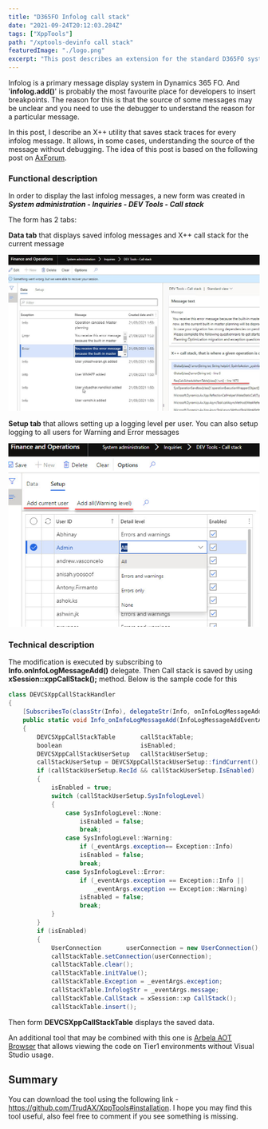 ```yaml
---
title: "D365FO Infolog call stack"
date: "2021-09-24T20:12:03.284Z"
tags: ["XppTools"]
path: "/xptools-devinfo call stack"
featuredImage: "./logo.png"
excerpt: "This post describes an extension for the standard D365FO system that allows saving stack trace data for infolog messages."
---
```


Infolog is a primary message display system in Dynamics 365 FO. And '**infolog.add()**' is probably the most favourite place for developers to insert breakpoints. The reason for this is that the source of some messages may be unclear and you need to use the debugger to understand the reason for a particular message.

In this post, I describe an X++ utility that saves stack traces for every infolog message. It allows, in some cases, understanding the source of the message without debugging.
The idea of this post is based on the following post on [AxForum](http://axforum.info/forums/showthread.php?t=78119).

### Functional description

In order to display the last infolog messages, a new form was created in ***System administration - Inquiries - DEV Tools - Call stack***

The form has 2 tabs:

**Data tab** that displays saved infolog messages and X++ call stack for the current message

![Main view](DevCallStackInfoMain.jpg)

**Setup tab** that allows setting up a logging level per user. You can also setup logging to all users for Warning and Error messages

![Setup view](DevCallStackInfoSetup.jpg)

### Technical description

The modification is executed by subscribing to **Info.onInfoLogMessageAdd()** delegate. Then Call stack is saved by using **xSession::xppCallStack();** method. Below is the sample code for this

```c#
class DEVCSXppCallStackHandler
{
    [SubscribesTo(classStr(Info), delegateStr(Info, onInfoLogMessageAdd))]
    public static void Info_onInfoLogMessageAdd(InfoLogMessageAddEventArgs _eventArgs)
    {
        DEVCSXppCallStackTable       callStackTable;
        boolean                      isEnabled;
        DEVCSXppCallStackUserSetup   callStackUserSetup;
        callStackUserSetup = DEVCSXppCallStackUserSetup::findCurrent();
        if (callStackUserSetup.RecId && callStackUserSetup.IsEnabled)
        {
            isEnabled = true;
            switch (callStackUserSetup.SysInfologLevel)
            {
                case SysInfologLevel::None:
                    isEnabled = false;
                    break;
                case SysInfologLevel::Warning:
                    if (_eventArgs.exception== Exception::Info)
                    isEnabled = false;
                    break;
                case SysInfologLevel::Error:
                    if (_eventArgs.exception == Exception::Info ||
                        _eventArgs.exception == Exception::Warning)
                    isEnabled = false;
                    break;
            }
        }
        if (isEnabled)
        {
            UserConnection       userConnection = new UserConnection();
            callStackTable.setConnection(userConnection);
            callStackTable.clear();
            callStackTable.initValue();
            callStackTable.Exception = _eventArgs.exception;
            callStackTable.InfologStr = _eventArgs.message;
            callStackTable.CallStack = xSession::xp CallStack();
            callStackTable.insert();
```

Then form **DEVCSXppCallStackTable** displays the saved data.

An additional tool that may be combined with this one is [Arbela AOT Browser](https://arbelatech.github.io/aotbrowser/) that allows viewing the code on Tier1 environments without Visual Studio usage.

## Summary

You can download the tool using the following link - https://github.com/TrudAX/XppTools#installation. I hope you may find this tool useful, also feel free to comment if you see something is missing.